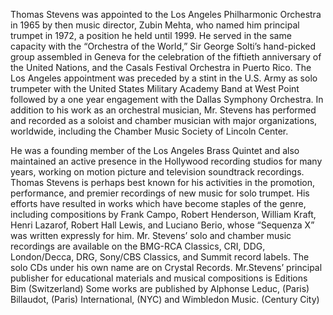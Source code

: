 Thomas Stevens was appointed to the Los Angeles Philharmonic Orchestra in 1965 by then music director, Zubin Mehta, who named him principal trumpet in 1972, a position he held until 1999. He served in the same capacity with the “Orchestra of the World,” Sir George Solti’s hand-picked group assembled in Geneva for the celebration of the fiftieth anniversary of the United Nations, and the Casals Festival Orchestra in Puerto Rico. The Los Angeles appointment was preceded by a stint in the U.S. Army as solo trumpeter with the United States Military Academy Band at West Point followed by a one year engagement with the Dallas Symphony Orchestra. In addition to his work as an orchestral musician, Mr. Stevens has performed and recorded as a soloist and chamber musician with major organizations, worldwide, including the Chamber Music Society of Lincoln Center. 

He was a founding member of the Los Angeles Brass Quintet and also maintained an active presence in the Hollywood recording studios for many years, working on motion picture and television soundtrack recordings. Thomas Stevens is perhaps best known for his activities in the promotion, performance, and premier recordings of new music for solo trumpet. His efforts have resulted in works which have become staples of the genre, including compositions by Frank Campo, Robert Henderson, William Kraft, Henri Lazarof, Robert Hall Lewis, and Luciano Berio, whose “Sequenza X” was written expressly for him. Mr. Stevens’ solo and chamber music recordings are available on the BMG-RCA Classics, CRI, DDG, London/Decca, DRG, Sony/CBS Classics, and Summit record labels. The solo CDs under his own name are on Crystal Records. Mr.Stevens’ principal publisher for educational materials and musical compositions is Editions Bim (Switzerland) Some works are published by Alphonse Leduc, (Paris) Billaudot, (Paris) International, (NYC) and Wimbledon Music. (Century City)
